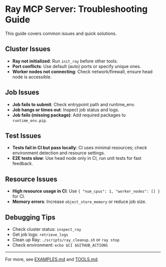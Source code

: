 # Ray MCP Server: Troubleshooting Guide

This guide covers common issues and quick solutions.

## Cluster Issues
- **Ray not initialized**: Run `init_ray` before other tools.
- **Port conflicts**: Use default (auto) ports or specify unique ones.
- **Worker nodes not connecting**: Check network/firewall, ensure head node is accessible.

## Job Issues
- **Job fails to submit**: Check entrypoint path and runtime_env.
- **Job hangs or times out**: Inspect job status and logs.
- **Job fails (missing package)**: Add required packages to `runtime_env.pip`.

## Test Issues
- **Tests fail in CI but pass locally**: CI uses minimal resources; check environment detection and resource settings.
- **E2E tests slow**: Use head node only in CI, run unit tests for fast feedback.

## Resource Issues
- **High resource usage in CI**: Use `{ "num_cpus": 1, "worker_nodes": [] }` for CI.
- **Memory errors**: Increase `object_store_memory` or reduce job size.

## Debugging Tips
- Check cluster status: `inspect_ray`
- Get job logs: `retrieve_logs`
- Clean up Ray: `./scripts/ray_cleanup.sh` or `ray stop`
- Check environment: `echo $CI $GITHUB_ACTIONS`

---

For more, see [EXAMPLES.md](EXAMPLES.md) and [TOOLS.md](TOOLS.md). 